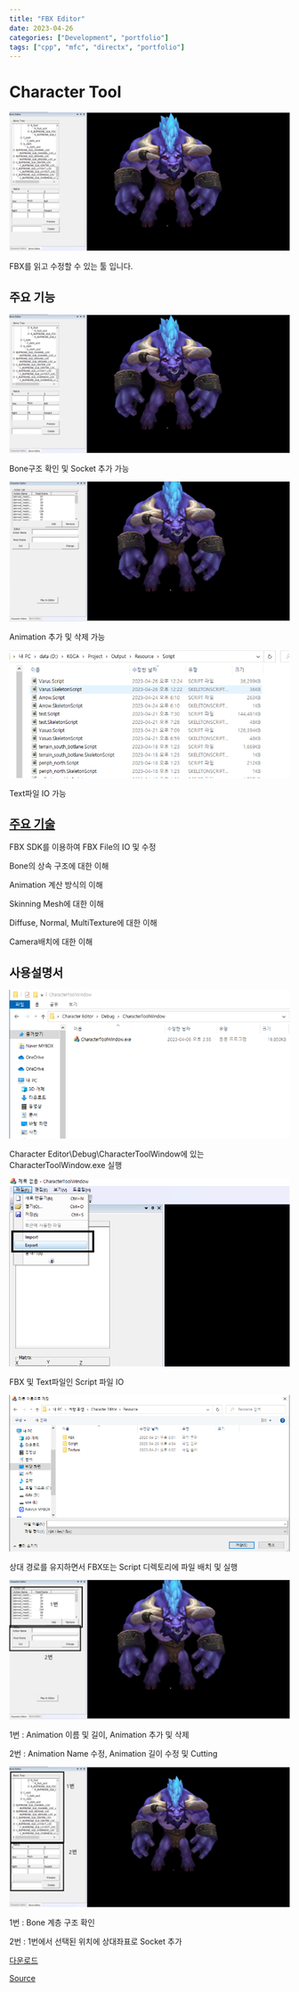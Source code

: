 ```yaml
---
title: "FBX Editor"
date: 2023-04-26
categories: ["Development", "portfolio"]
tags: ["cpp", "mfc", "directx", "portfolio"]
---
```


# Character Tool
![](/images/234487473-02631f39-ed76-4d9e-88b1-e64328b5cda5.png)

FBX를 읽고 수정할 수 있는 툴 입니다.

## 주요 기능
![](/images/234487650-7102ac4f-6e39-436a-9f21-5b6991a86887.png)

Bone구조 확인 및 Socket 추가 가능

![](/images/234487689-d9f3f809-fe35-4f49-817a-aa6a97412def.png)

Animation 추가 및 삭제 가능

![](/images/234487875-0533e8c1-0e2e-4961-9fa5-22e94075063b.PNG)

Text파일 IO 가능

## [주요 기술](https://help.autodesk.com/view/FBX/2020/ENU/?guid=FBX_Developer_Help_cpp_ref_index_html)

FBX SDK를 이용하여 FBX File의 IO 및 수정

Bone의 상속 구조에 대한 이해

Animation 계산 방식의 이해

Skinning Mesh에 대한 이해

Diffuse, Normal, MultiTexture에 대한 이해

Camera배치에 대한 이해

## 사용설명서

![](/images/234503814-1ed8e4d1-d1e0-4024-b414-afbcf7682726.PNG)

Character Editor\Debug\CharacterToolWindow에 있는 CharacterToolWindow.exe 실행

![](/images/234488872-1ac2f2f4-27f7-4987-84fb-6dbca71bd305.png)

FBX 및 Text파일인 Script 파일 IO

![](/images/234504209-582b8dfe-9efc-4ca9-9a07-dc8adb172b6a.PNG)

상대 경로를 유지하면서 FBX또는 Script 디렉토리에 파일 배치 및 실행

![](/images/234488617-1f22864f-3cb9-485d-b712-9b619b588f13.png)

1번 : Animation 이름 및 길이, Animation 추가 및 삭제

2번 : Animation Name 수정, Animation 길이 수정 및 Cutting

![](/images/234488660-431aa8ce-5995-4f94-a71e-3a970e2b7c9d.png)

1번 : Bone 계층 구조 확인

2번 : 1번에서 선택된 위치에 상대좌표로 Socket 추가

[다운로드](https://naver.me/5oizaMNG)

[Source](https://github.com/sinsin950313/KGCA/tree/main/Project/KGCA41/CharacterToolWindow)